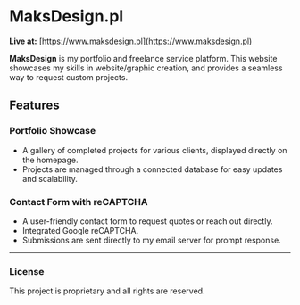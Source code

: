# MaksDesign.pl

**Live at:** [https://www.maksdesign.pl](https://www.maksdesign.pl)

**MaksDesign** is my portfolio and freelance service platform. This website showcases my skills in website/graphic creation, and provides a seamless way to request custom projects.

## Features

### Portfolio Showcase
- A gallery of completed projects for various clients, displayed directly on the homepage.
- Projects are managed through a connected database for easy updates and scalability.

### Contact Form with reCAPTCHA
- A user-friendly contact form to request quotes or reach out directly.
- Integrated Google reCAPTCHA.
- Submissions are sent directly to my email server for prompt response.

---

### License
This project is proprietary and all rights are reserved.
